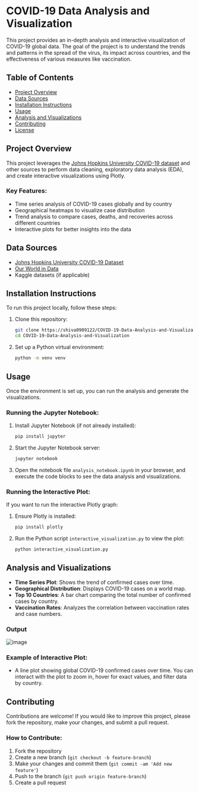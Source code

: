 # COVID-19 Data Analysis and Visualization

This project provides an in-depth analysis and interactive visualization of COVID-19 global data. The goal of the project is to understand the trends and patterns in the spread of the virus, its impact across countries, and the effectiveness of various measures like vaccination.

## Table of Contents
- [Project Overview](#project-overview)
- [Data Sources](#data-sources)
- [Installation Instructions](#installation-instructions)
- [Usage](#usage)
- [Analysis and Visualizations](#analysis-and-visualizations)
- [Contributing](#contributing)
- [License](#license)

## Project Overview
This project leverages the [Johns Hopkins University COVID-19 dataset](https://github.com/CSSEGISandData/COVID-19) and other sources to perform data cleaning, exploratory data analysis (EDA), and create interactive visualizations using Plotly.

### Key Features:
- Time series analysis of COVID-19 cases globally and by country
- Geographical heatmaps to visualize case distribution
- Trend analysis to compare cases, deaths, and recoveries across different countries
- Interactive plots for better insights into the data

## Data Sources
- [Johns Hopkins University COVID-19 Dataset](https://github.com/CSSEGISandData/COVID-19)
- [Our World in Data](https://github.com/owid/covid-19-data)
- Kaggle datasets (if applicable)

## Installation Instructions
To run this project locally, follow these steps:

1. Clone this repository:
   ```bash
   git clone https://shiva0909122/COVID-19-Data-Analysis-and-Visualization.git
   cd COVID-19-Data-Analysis-and-Visualization
   ```

2. Set up a Python virtual environment:
   ```bash
   python -m venv venv
   ```


## Usage
Once the environment is set up, you can run the analysis and generate the visualizations.

### Running the Jupyter Notebook:
1. Install Jupyter Notebook (if not already installed):
   ```bash
   pip install jupyter
   ```

2. Start the Jupyter Notebook server:
   ```bash
   jupyter notebook
   ```

3. Open the notebook file `analysis_notebook.ipynb` in your browser, and execute the code blocks to see the data analysis and visualizations.

### Running the Interactive Plot:
If you want to run the interactive Plotly graph:
1. Ensure Plotly is installed:
   ```bash
   pip install plotly
   ```

2. Run the Python script `interactive_visualization.py` to view the plot:
   ```bash
   python interactive_visualization.py
   ```

## Analysis and Visualizations
- **Time Series Plot**: Shows the trend of confirmed cases over time.
- **Geographical Distribution**: Displays COVID-19 cases on a world map.
- **Top 10 Countries**: A bar chart comparing the total number of confirmed cases by country.
- **Vaccination Rates**: Analyzes the correlation between vaccination rates and case numbers.

### Output

![image](https://github.com/user-attachments/assets/00194369-aa7a-496c-9eb9-6c8dd708d695)


### Example of Interactive Plot:
- A line plot showing global COVID-19 confirmed cases over time. You can interact with the plot to zoom in, hover for exact values, and filter data by country.

## Contributing
Contributions are welcome! If you would like to improve this project, please fork the repository, make your changes, and submit a pull request.

### How to Contribute:
1. Fork the repository
2. Create a new branch (`git checkout -b feature-branch`)
3. Make your changes and commit them (`git commit -am 'Add new feature'`)
4. Push to the branch (`git push origin feature-branch`)
5. Create a pull request

